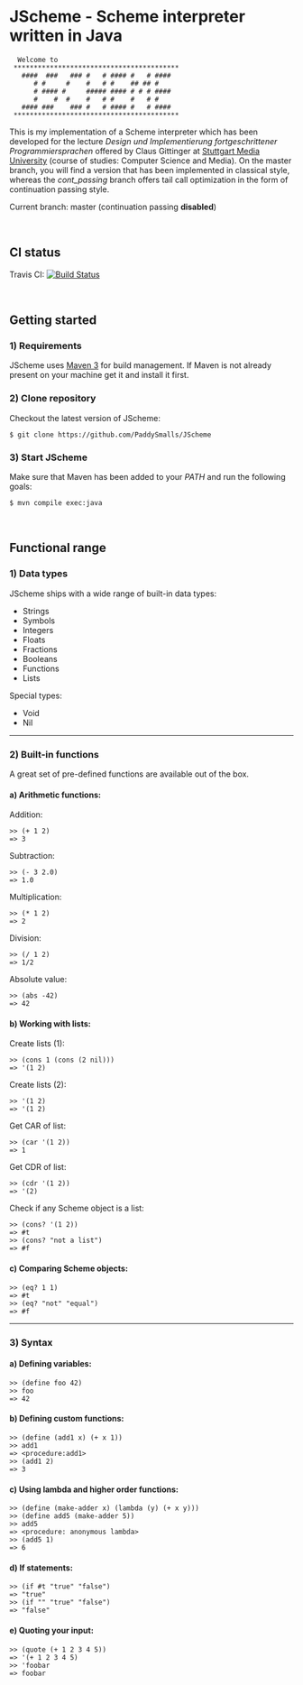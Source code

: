 # JScheme - Scheme interpreter written in Java


```
  Welcome to
 *****************************************
   ####  ###   ### #   # #### #   # ####
      # #     #    #   # #    ## ## #
      # #### #     ##### #### # # # ####
      #    #  #    #   # #    #   # #
   #### ###    ### #   # #### #   # ####
 *****************************************
```


This is my implementation of a Scheme interpreter which has been developed for the lecture _Design und Implementierung fortgeschrittener Programmiersprachen_
offered by Claus Gittinger at [Stuttgart Media University](https://www.hdm-stuttgart.de/) (course of studies: Computer Science and Media). 
On the master branch, you will find a version that has been implemented in classical style, whereas the _cont\_passing_ branch offers tail call
optimization in the form of continuation passing style. 

Current branch: master (continuation passing **disabled**)

<br>

## CI status

Travis CI: [![Build Status](https://travis-ci.org/PaddySmalls/JScheme.svg?branch=master)](https://travis-ci.org/PaddySmalls/JScheme)

<br>

## Getting started

### 1) Requirements
JScheme uses [Maven 3](https://maven.apache.org/) for build management. If Maven is not already present on your machine get it and
install it first.  

### 2) Clone repository
Checkout the latest version of JScheme:   

```$ git clone https://github.com/PaddySmalls/JScheme```

### 3) Start JScheme
Make sure that Maven has been added to your _PATH_ and run the following goals:

```$ mvn compile exec:java```

<br>

## Functional range

### 1) Data types
JScheme ships with a wide range of built-in data types:
* Strings
* Symbols
* Integers
* Floats
* Fractions
* Booleans
* Functions
* Lists

Special types:
* Void
* Nil 


---

### 2) Built-in functions
A great set of pre-defined functions are available out of the box. 

#### a) Arithmetic functions:

Addition:
```
>> (+ 1 2)
=> 3
```

Subtraction:
```
>> (- 3 2.0)
=> 1.0 
```

Multiplication:
```
>> (* 1 2)
=> 2
```

Division:
```
>> (/ 1 2)
=> 1/2
```

Absolute value:
```
>> (abs -42)
=> 42
```


#### b) Working with lists:

Create lists (1):
```
>> (cons 1 (cons (2 nil)))
=> '(1 2)
```

Create lists (2):
```
>> '(1 2)
=> '(1 2)
```

Get CAR of list:
```
>> (car '(1 2))
=> 1
```

Get CDR of list:
```
>> (cdr '(1 2))
=> '(2)
```

Check if any Scheme object is a list:
```
>> (cons? '(1 2))
=> #t
>> (cons? "not a list")
=> #f
```

#### c) Comparing Scheme objects:
```
>> (eq? 1 1)
=> #t
>> (eq? "not" "equal")
=> #f
```

---

### 3) Syntax

#### a) Defining variables:
```
>> (define foo 42)
>> foo
=> 42
```

#### b) Defining custom functions:
```
>> (define (add1 x) (+ x 1))
>> add1
=> <procedure:add1>
>> (add1 2)
=> 3
```

#### c) Using lambda and higher order functions:
```
>> (define (make-adder x) (lambda (y) (+ x y)))
>> (define add5 (make-adder 5))
>> add5
=> <procedure: anonymous lambda>
>> (add5 1)
=> 6
```

#### d) If statements:
```
>> (if #t "true" "false")
=> "true"
>> (if "" "true" "false")
=> "false"
```

#### e) Quoting your input:
```
>> (quote (+ 1 2 3 4 5))
=> '(+ 1 2 3 4 5)
>> 'foobar
=> foobar
```